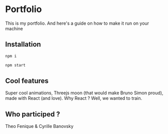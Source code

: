 # Portfolio

This is my portfolio. And here's a guide on how to make it run on your machine

## Installation

```bash
npm i
```
```bash
npm start
```

## Cool features

Super cool animations, Threejs moon (that would make Bruno Simon proud), made with React (and love).
Why React ? Well, we wanted to train.

## Who participed ?

Theo Fenique & Cyrille Banovsky